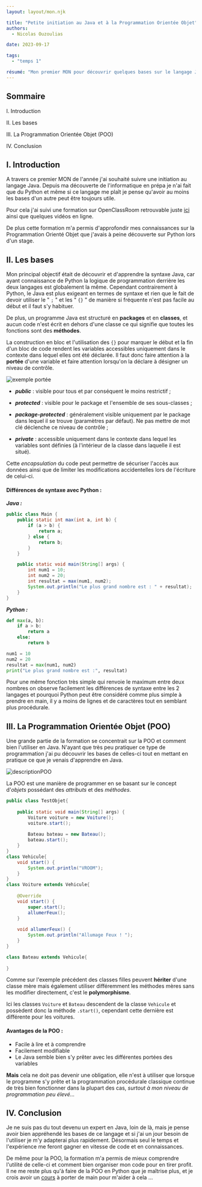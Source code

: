 ```yaml
---
layout: layout/mon.njk

title: "Petite initiation au Java et à la Programmation Orientée Objet"
authors:
  - Nicolas Ouzoulias

date: 2023-09-17

tags: 
  - "temps 1" 

résumé: "Mon premier MON pour découvrir quelques bases sur le langage Java et la Programmation Orientée Objet."
---
```


## Sommaire

I. Introduction

II. Les bases

III. La Programmation Orientée Objet (POO)

IV. Conclusion

## I. Introduction

A travers ce premier MON de l'année j'ai souhaité suivre une initiation au langage Java. Depuis ma découverte de l'informatique en prépa je n'ai fait que du Python et même si ce langage me plaît je pense qu'avoir au moins les bases d'un autre peut être toujours utile.

Pour cela j'ai suivi une formation sur OpenClassRoom retrouvable juste [ici](https://openclassrooms.com/fr/courses/6173501-apprenez-a-programmer-en-java) ainsi que quelques vidéos en ligne.

De plus cette formation m'a permis d'approfondir mes connaissances sur la Programmation Orienté Objet que j'avais à peine découverte sur Python lors d'un stage. 


## II. Les bases  

Mon principal objectif était de découvrir et d'apprendre la syntaxe Java, car ayant connaissance de Python la logique de programmation derrière les deux langages est globalement la même. Cependant contrairement à Python, le Java est plus exigeant en termes de syntaxe et rien que le fait de devoir utiliser le " `;` " et les " `{}` " de manière si fréquente n'est pas facile au début et il faut s'y habituer. 

De plus, un programme Java est structuré en **packages** et en **classes**, et aucun code n'est écrit en dehors d'une classe ce qui signifie que toutes les fonctions sont des **méthodes**. 

La construction en bloc et l'utilisation des `{}` pour marquer le début et la fin d'un bloc de code rendent les variables accessibles uniquement dans le contexte dans lequel elles ont été déclarée. Il faut donc faire attention à la **portée** d'une variable et faire attention lorsqu'on la déclare à désigner un niveau de contrôle. 

![exemple portée](https://user.oc-static.com/upload/2021/12/02/16384489205392_p1c5-4.png)

- ***public*** : visible pour tous et par conséquent le moins restrictif ;

- ***protected*** : visible pour le package et l'ensemble de ses sous-classes ;

- ***package-protected*** : généralement visible uniquement par le package dans lequel il se trouve (paramètres par défaut). Ne pas mettre de mot clé déclenche ce niveau de contrôle ;

- ***private*** : accessible uniquement dans le contexte dans lequel les variables sont définies (à l'intérieur de la classe dans laquelle il est situé).

Cette *encapsulation* du code peut permettre de sécuriser l'accès aux données ainsi que de limiter les modifications accidentelles lors de l'écriture de celui-ci. 

#### Différences de syntaxe avec Python : 

***Java :*** 
```java
public class Main {
    public static int max(int a, int b) {
        if (a > b) {
            return a;
        } else {
            return b;
        }
    }

    public static void main(String[] args) {
        int num1 = 10;
        int num2 = 20;
        int resultat = max(num1, num2);
        System.out.println("Le plus grand nombre est : " + resultat);
    }
}
```
***Python :***
```python 
def max(a, b):
    if a > b:
        return a
    else:
        return b

num1 = 10
num2 = 20
resultat = max(num1, num2)
print("Le plus grand nombre est :", resultat)
```
Pour une même fonction très simple qui renvoie le maximum entre deux nombres on observe facilement les différences de syntaxe entre les 2 langages et pourquoi Python peut être considéré comme plus simple à prendre en main, il y a moins de lignes et de caractères tout en semblant plus procédurale.

## III. La Programmation Orientée Objet (POO)

Une grande partie de la formation se concentrait sur la POO et comment bien l'utiliser en Java. N'ayant que très peu pratiquer ce type de programmation j'ai pu découvrir les bases de celles-ci tout en mettant en pratique ce que je venais d'apprendre en Java. 

![descriptionPOO](https://www.data-transitionnumerique.com/wp-content/uploads/2021/03/classe.webp)

La POO est une manière de programmer en se basant sur le concept d'*objets* possédant des *attributs* et des *méthodes*. 

```java 
public class TestObjet{
	
	public static void main(String[] args) {	
		Voiture voiture = new Voiture();
		voiture.start();
		
		Bateau bateau = new Bateau();
		bateau.start();	
	}
}
class Vehicule{
	void start() {
		System.out.println("VROOM");
	}
}
class Voiture extends Vehicule{
	
	@Override
	void start() {
		super.start();
		allumerFeux();
	}
	
	void allumerFeux() {
		System.out.println("Allumage Feux ! ");
	}
}

class Bateau extends Vehicule{
	
}
```

Comme sur l'exemple précédent des classes filles peuvent **hériter** d'une classe mère mais également utiliser différemment les méthodes mères sans les modifier directement, c'est le **polymorphisme**.

Ici les classes `Voiture` et `Bateau` descendent de la classe `Vehicule` et possèdent donc la méthode `.start()`, cependant cette dernière est différente pour les voitures. 

#### Avantages de la POO :

- Facile à lire et à comprendre
- Facilement modifiable
- Le Java semble bien s'y prêter avec les différentes portées des variables

**Mais** cela ne doit pas devenir une obligation, elle n'est à utiliser que lorsque le programme s'y prête et la programmation procédurale classique continue de très bien fonctionner dans la plupart des cas, *surtout à mon niveau de programmation peu élevé...*

## IV. Conclusion

Je ne suis pas du tout devenu un expert en Java, loin de là, mais je pense avoir bien appréhendé les bases de ce langage et si j'ai un jour besoin de l'utiliser je m'y adapterai plus rapidement. Désormais seul le temps et l'expérience me feront gagner en vitesse de code et en connaissances. 

De même pour la POO, la formation m'a permis de mieux comprendre l'utilité de celle-ci et comment bien organiser mon code pour en tirer profit. Il ne me reste plus qu'à faire de la POO en Python que je maîtrise plus, et je crois avoir un [cours](https://francoisbrucker.github.io/cours_informatique/cours/algorithme-code-th%C3%A9orie/code/programmation-objet/) à porter de main pour m'aider à cela ... 